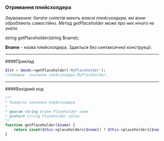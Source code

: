 ### Отримання плейсхолдера

*Зауваження: багато сніпетів мають власні плейсхолдери, які вони обробляють самостійно. Метод getPlaceholder може про них нічого не знати.*

string getPlaceholder(string $name);

**$name** - назва плейсхолдера. Здається без синтаксичної конструкції.

***

####Приклад
```php
$txt = $modx->getPlaceholder('MyPlaceholder');
//поверне  значення плейсхолдера MyPlaceholder.
```
***

####Вихідний код
```php
/**
* Повертає значення плейсхолдера
*
* @param string $name Placeholder name
* @return string Placeholder value
*/
function getPlaceholder($name) {
    return isset($this->placeholders[$name]) ? $this->placeholders[$name] : null;
}
```
